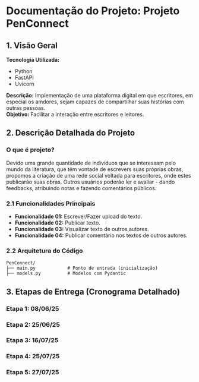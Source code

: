 # Documentação do Projeto: Projeto PenConnect
## 1. Visão Geral
<b>Tecnologia Utilizada:</b>

- Python
- FastAPI
- Uvicorn

<b>Descrição:</b> Implementação de uma plataforma digital em que escritores, em especial os amdores, sejam capazes de compartilhar suas histórias com outras pessoas. <br>
<b>Objetivo: </b> Facilitar a interação entre escritores e leitores.

## 2. Descrição Detalhada do Projeto
### O que é projeto?
Devido uma grande quantidade de indivíduos que se interessam pelo mundo da literatura, que têm vontade de escrevers suas próprias obras, propomos a criação de uma rede social voltada para escritores, onde estes publicarão suas obras. Outros usuários poderão ler e avaliar - dando feedbacks, atribuindo notas e fazendo comentários públicos.

### 2.1 Funcionalidades Principais
- <b>Funcionalidade 01:</b> Escrever/Fazer upload do texto. 
- <b>Funcionalidade 02:</b> Publicar texto.
- <b>Funcionalidade 03:</b> Visualizar texto de outros autores.
- <b>Funcionalidade 04:</b> Publicar comentário nos textos de outros autores.
### 2.2 Arquitetura do Código
```
PenConnect/
├── main.py            # Ponto de entrada (inicialização)
├── models.py          # Modelos com Pydantic
```
## 3. Etapas de Entrega (Cronograma Detalhado)
### Etapa 1: 08/06/25
### Etapa 2: 25/06/25
### Etapa 3: 16/07/25
### Etapa 4: 25/07/25
### Etapa 5: 27/07/25
